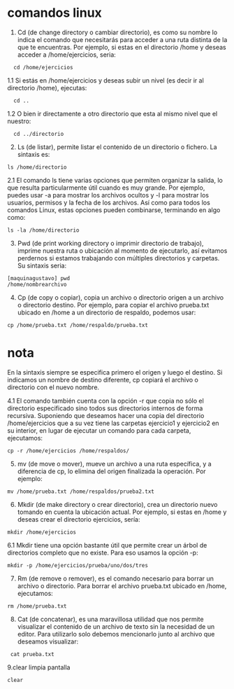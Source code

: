 # comandos linux

1. Cd (de change directory o cambiar directorio), es como su nombre lo indica el comando que necesitarás para acceder a una ruta distinta de la que te encuentras. Por ejemplo, si estas en el directorio /home y deseas acceder a /home/ejercicios, seria:
```shell
  cd /home/ejercicios
```
1.1 Si estás en /home/ejercicios y deseas subir un nivel (es decir ir al directorio /home), ejecutas:
```shell
  cd ..
```
1.2 O bien ir directamente a otro directorio que esta al mismo nivel que el nuestro:
```shell
  cd ../directorio
```
2. Ls (de listar), permite listar el contenido de un directorio o fichero. La sintaxis es:
```shell
ls /home/directorio
```
2.1 El comando ls tiene varias opciones que permiten organizar la salida, lo que resulta particularmente útil cuando es muy grande. Por ejemplo, puedes usar -a para mostrar los archivos ocultos y -l para mostrar los usuarios, permisos y la fecha de los archivos. Así como para todos los comandos Linux, estas opciones pueden combinarse, terminando en algo como:
```shell
ls -la /home/directorio
```
3. Pwd (de print working directory o imprimir directorio de trabajo), imprime nuestra ruta o ubicación al momento de ejecutarlo, así evitamos perdernos si estamos trabajando con múltiples directorios y carpetas. Su sintaxis seria:
```shell
[maquinagustavo] pwd
/home/nombrearchivo
```
4. Cp (de copy o copiar), copia un archivo o directorio origen a un archivo o directorio destino. Por ejemplo, para copiar el archivo prueba.txt ubicado en /home a un directorio de respaldo, podemos usar:
```shell
cp /home/prueba.txt /home/respaldo/prueba.txt
```
# nota
En la sintaxis siempre se especifica primero el origen y luego el destino. Si indicamos un nombre de destino diferente, cp copiará el archivo o directorio con el nuevo nombre.

4.1 El comando también cuenta con la opción -r que copia no sólo el directorio especificado sino todos sus directorios internos de forma recursiva. Suponiendo que deseamos hacer una copia del directorio /home/ejercicios que a su vez tiene las carpetas ejercicio1 y ejercicio2 en su interior, en lugar de ejecutar un comando para cada carpeta, ejecutamos:
```shell
cp -r /home/ejercicios /home/respaldos/
```
5. mv (de move o mover), mueve un archivo a una ruta específica, y a diferencia de cp, lo elimina del origen finalizada la operación. Por ejemplo:
```shell
mv /home/prueba.txt /home/respaldos/prueba2.txt
```
6. Mkdir (de make directory o crear directorio), crea un directorio nuevo tomando en cuenta la ubicación actual. Por ejemplo, si estas en /home y deseas crear el directorio ejercicios, sería:
```shell
mkdir /home/ejercicios
```
6.1 Mkdir tiene una opción bastante útil que permite crear un árbol de directorios completo que no existe. Para eso usamos la opción -p:
```shell
mkdir -p /home/ejercicios/prueba/uno/dos/tres
```
7. Rm (de remove o remover), es el comando necesario para borrar un archivo o directorio. Para borrar el archivo prueba.txt ubicado en /home, ejecutamos:
```shell
rm /home/prueba.txt
```
8. Cat (de concatenar), es una maravillosa utilidad que nos permite visualizar el contenido de un archivo de texto sin la necesidad de un editor. Para utilizarlo solo debemos mencionarlo junto al archivo que deseamos visualizar:
```shell
 cat prueba.txt
 ```
9.clear limpia pantalla
```shell
clear
```

